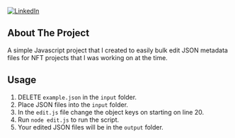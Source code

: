 
<!-- PROJECT SHIELDS -->

[![LinkedIn][linkedin-shield]][linkedin-url]

<!-- ABOUT THE PROJECT -->

## About The Project

A simple Javascript project that I created to easily bulk edit JSON metadata files for NFT projects that I was working on at the time.

<!-- USAGE EXAMPLES -->

## Usage

1. DELETE `example.json` in the `input` folder.
2. Place JSON files into the `input` folder.
3. In the `edit.js` file change the object keys on starting on line 20.
4. Run `node edit.js` to run the script.
5. Your edited JSON files will be in the `output` folder.

<!-- MARKDOWN LINKS & IMAGES -->

[linkedin-shield]: https://img.shields.io/badge/-LinkedIn-black.svg?style=for-the-badge&logo=linkedin&colorB=555
[linkedin-url]: https://www.linkedin.com/in/phillblakedev/
